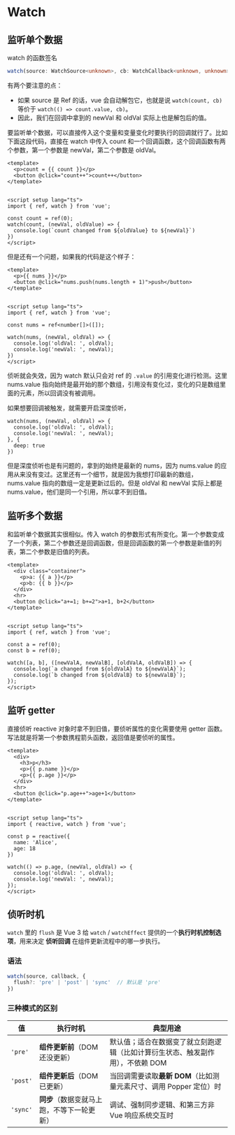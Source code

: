 # Watch

## 监听单个数据

watch 的函数签名

```ts
watch(source: WatchSource<unknown>, cb: WatchCallback<unknown, unknown>, options?: WatchOptions<false> | undefined): WatchHandle
```

有两个要注意的点：

* 如果 source 是 Ref 的话，vue 会自动解包它，也就是说 `watch(count, cb)` 等价于 `watch(() => count.value, cb)`。
* 因此，我们在回调中拿到的 newVal 和 oldVal 实际上也是解包后的值。

要监听单个数据，可以直接传入这个变量和变量变化时要执行的回调就行了。比如下面这段代码，直接在 watch 中传入 count 和一个回调函数，这个回调函数有两个参数，第一个参数是 newVal，第二个参数是 oldVal。

```vue
<template>
  <p>count = {{ count }}</p>
  <button @click="count++">count++</button>
</template>


<script setup lang="ts">
import { ref, watch } from 'vue';

const count = ref(0);
watch(count, (newVal, oldValue) => {
  console.log(`count changed from ${oldValue} to ${newVal}`)
})
</script>
```

但是还有一个问题，如果我的代码是这个样子：

```vue
<template>
  <p>{{ nums }}</p>
  <button @click="nums.push(nums.length + 1)">push</button>
</template>


<script setup lang="ts">
import { ref, watch } from 'vue';

const nums = ref<number[]>([]);

watch(nums, (newVal, oldVal) => {
  console.log('oldVal: ', oldVal);
  console.log('newVal: ', newVal);
})
</script>
```

侦听就会失效，因为 watch 默认只会对 ref 的 `.value` 的引用变化进行检测。这里 nums.value 指向始终是最开始的那个数组，引用没有变化过，变化的只是数组里面的元素，所以回调没有被调用。

如果想要回调被触发，就需要开启深度侦听，

```vue
watch(nums, (newVal, oldVal) => {
  console.log('oldVal: ', oldVal);
  console.log('newVal: ', newVal);
}, {
  deep: true
})
```

但是深度侦听也是有问题的，拿到的始终是最新的 nums，因为 nums.value 的应用从来没有变过。这里还有一个细节，就是因为我想打印最新的数组，nums.value 指向的数组一定是更新过后的。但是 oldVal 和 newVal 实际上都是 nums.value，他们是同一个引用，所以拿不到旧值。

## 监听多个数据

和监听单个数据其实很相似。传入 watch 的参数形式有所变化。第一个参数变成了一个列表，第二个参数还是回调函数，但是回调函数的第一个参数是新值的列表，第二个参数是旧值的列表。

```vue
<template>
  <div class="container">
    <p>a: {{ a }}</p>
    <p>b: {{ b }}</p>
  </div>
  <hr>
  <button @click="a+=1; b+=2">a+1, b+2</button>
</template>


<script setup lang="ts">
import { ref, watch } from 'vue';

const a = ref(0);
const b = ref(0);

watch([a, b], ([newValA, newValB], [oldValA, oldValB]) => {
  console.log(`a changed from ${oldValA} to ${newValA}`);
  console.log(`b changed from ${oldValB} to ${newValB}`);
});
</script>
```

## 监听 getter

直接侦听 reactive 对象时拿不到旧值，要侦听属性的变化需要使用 getter 函数。写法就是将第一个参数携程箭头函数，返回值是要侦听的属性。

```vue
<template>
  <div>
    <h3>p</h3>
    <p>{{ p.name }}</p>
    <p>{{ p.age }}</p>
  </div>
  <hr>
  <button @click="p.age++">age+1</button>
</template>


<script setup lang="ts">
import { reactive, watch } from 'vue';

const p = reactive({
  name: 'Alice',
  age: 18
})

watch(() => p.age, (newVal, oldVal) => {
  console.log('oldVal: ', oldVal); 
  console.log('newVal: ', newVal);
});
</script>
```

## 侦听时机

`watch` 里的 `flush` 是 Vue 3 给 `watch` / `watchEffect` 提供的一个**执行时机控制选项**，用来决定 **侦听回调** 在组件更新流程中的哪一步执行。

### 语法

```ts
watch(source, callback, {
  flush?: 'pre' | 'post' | 'sync'  // 默认是 'pre'
})
```

### 三种模式的区别

| 值        | 执行时机                    | 典型用途                                      |
| -------- | ----------------------- | ----------------------------------------- |
| `'pre'`  | **组件更新前**（DOM 还没更新）     | 默认值；适合在数据变了就立刻跑逻辑（比如计算衍生状态、触发副作用），不依赖 DOM |
| `'post'` | **组件更新后**（DOM 已更新）      | 当回调需要读取**最新 DOM**（比如测量元素尺寸、调用 Popper 定位）时 |
| `'sync'` | **同步**（数据变就马上跑，不等下一轮更新） | 调试、强制同步逻辑、和第三方非 Vue 响应系统交互时               |
